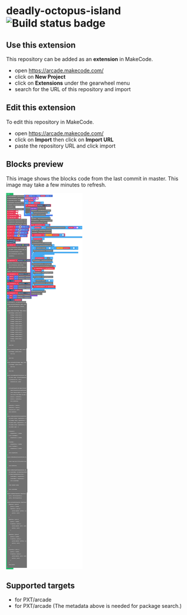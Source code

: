 # deadly-octopus-island ![Build status badge](https://github.com/mrpenguin/deadly-octopus-island/workflows/MakeCode/badge.svg)



## Use this extension

This repository can be added as an **extension** in MakeCode.

* open https://arcade.makecode.com/
* click on **New Project**
* click on **Extensions** under the gearwheel menu
* search for the URL of this repository and import

## Edit this extension

To edit this repository in MakeCode.

* open https://arcade.makecode.com/
* click on **Import** then click on **Import URL**
* paste the repository URL and click import

## Blocks preview

This image shows the blocks code from the last commit in master.
This image may take a few minutes to refresh.

![A rendered view of the blocks](https://github.com/mrpenguin/deadly-octopus-island/raw/master/.makecode/blocks.png)

## Supported targets

* for PXT/arcade
* for PXT/arcade
(The metadata above is needed for package search.)

